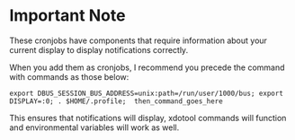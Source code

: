 # Important Note

These cronjobs have components that require information about your current display to display notifications correctly.

When you add them as cronjobs, I recommend you precede the command with commands as those below:

```
export DBUS_SESSION_BUS_ADDRESS=unix:path=/run/user/1000/bus; export DISPLAY=:0; . $HOME/.profile;  then_command_goes_here
```

This ensures that notifications will display, xdotool commands will function and environmental variables will work as well.
